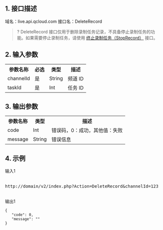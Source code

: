 ## 1. 接口描述

域名：live.api.qcloud.com
接口名：DeleteRecord 

>? DeleteRecord 接口仅用于删除录制任务记录，不具备停止录制任务的功能。如果需要停止录制任务，请使用 [终止录制任务（StopRecord）](https://cloud.tencent.com/document/product/267/4724) 接口。


## 2. 输入参数
</b></th>
<table class="t"><tbody><tr>
<th><b>参数名称</b></th>
<th><b>必选</b></th>
<th><b>类型</b></th>
<th><b>描述</b></th>
<tr>
<td> channelId
<td> 是
<td> String
<td> 频道 ID
<tr>
<td> taskId
<td> 是
<td> Int
<td> 任务 ID

</tbody></table>


</b></th>

## 3. 输出参数
</b></th>
<table class="t"><tbody><tr>
<th><b>参数名称</b></th>
<th><b>类型</b></th>
<th><b>描述</b></th>
<tr>
<td> code
<td> Int
<td> 错误码，0：成功，其他值：失败
<tr>
<td> message
<td> String
<td> 错误信息
</tbody></table>

</b></th>

## 4. 示例

输入1
<pre>

http://domain/v2/index.php?Action=DeleteRecord&channelId=123&taskId=1&<a href="https://cloud.tencent.com/doc/api/229/6976">公共请求参数</a>

</pre>

输出1
```
{
   "code": 0,
   "message": ""
}

```
